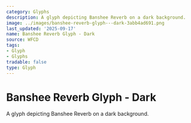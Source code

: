 ```yaml
---
category: Glyphs
description: A glyph depicting Banshee Reverb on a dark background.
image: ../images/banshee-reverb-glyph---dark-3abb4ad691.png
last_updated: '2025-09-17'
name: Banshee Reverb Glyph - Dark
source: WFCD
tags:
- Glyph
- Glyphs
tradable: false
type: Glyph
---
```


# Banshee Reverb Glyph - Dark

A glyph depicting Banshee Reverb on a dark background.

